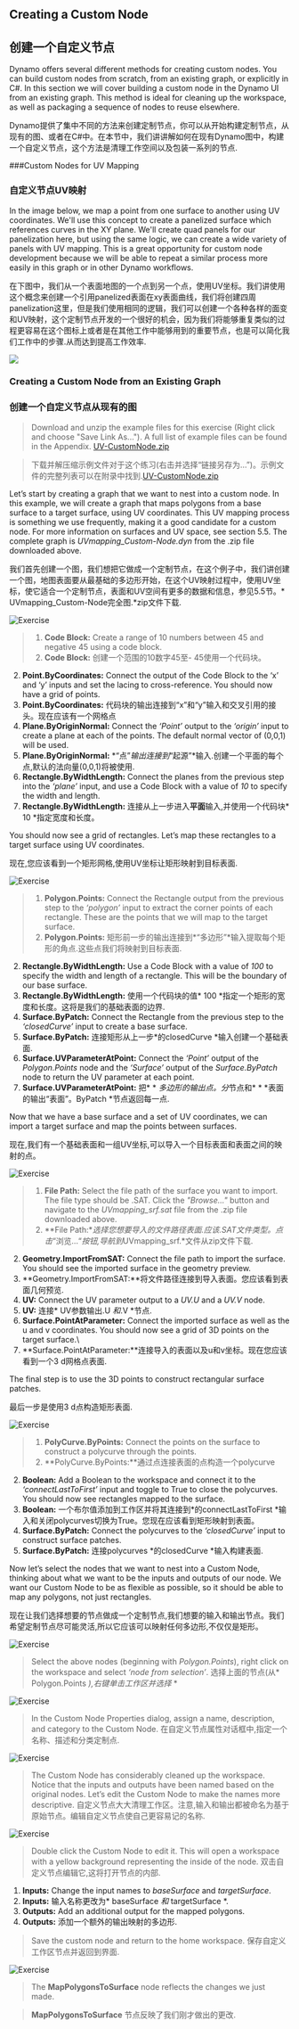 ## Creating a Custom Node
## 创建一个自定义节点


Dynamo offers several different methods for creating custom nodes. You can build custom nodes from scratch, from an existing graph, or explicitly in C#. In this section we will cover building a custom node in the Dynamo UI from an existing graph. This method is ideal for cleaning up the workspace, as well as packaging a sequence of nodes to reuse elsewhere.

Dynamo提供了集中不同的方法来创建定制节点，你可以从开始构建定制节点，从现有的图、或者在C#中。在本节中，我们讲讲解如何在现有Dynamo图中，构建一个自定义节点，这个方法是清理工作空间以及包装一系列的节点.

###Custom Nodes for UV Mapping

### 自定义节点UV映射

In the image below, we map a point from one surface to another using UV coordinates. We'll use this concept to create a panelized surface which references curves in the XY plane. We'll create quad panels for our panelization here, but using the same logic, we can create a wide variety of panels with UV mapping. This is a great opportunity for custom node development because we will be able to repeat a similar process more easily in this graph or in other Dynamo workflows.

在下图中，我们从一个表面地图的一个点到另一个点，使用UV坐标。我们讲使用这个概念来创建一个引用panelized表面在xy表面曲线，我们将创建四周panelization这里，但是我们使用相同的逻辑，我们可以创建一个各种各样的面变和UV映射，这个定制节点开发的一个很好的机会，因为我们将能够重复类似的过程更容易在这个图标上或者是在其他工作中能够用到的重要节点，也是可以简化我们工作中的步骤.从而达到提高工作效率.

![](images/9-2/uvMap2-01-01.jpg)

### Creating a Custom Node from an Existing Graph

### 创建一个自定义节点从现有的图

> Download and unzip the example files for this exercise (Right click and choose "Save Link As..."). A full list of example files can be found in the Appendix. [UV-CustomNode.zip](datasets/9-2/UV-CustomNode.zip)

> 下载并解压缩示例文件对于这个练习(右击并选择“链接另存为…”)。示例文件的完整列表可以在附录中找到.[UV-CustomNode.zip](datasets/9-2/UV-CustomNode.zip)

Let’s start by creating a graph that we want to nest into a custom node. In this example, we will create a graph that maps polygons from a base surface to a target surface, using UV coordinates. This UV mapping process is something we use frequently, making it a good candidate for a custom node. For more information on surfaces and UV space, see section 5.5. The complete graph is *UVmapping_Custom-Node.dyn* from the .zip file downloaded above.

我们首先创建一个图，我们想把它做成一个定制节点，在这个例子中，我们讲创建一个图，地图表面要从最基础的多边形开始，在这个UV映射过程中，使用UV坐标，使它适合一个定制节点，表面和UV空间有更多的数据和信息，参见5.5节。* UVmapping_Custom-Node完全图.*zip文件下载.

![Exercise](images/9-2/UVmapping01.png)
> 1. **Code Block:** Create a range of 10 numbers between 45 and negative 45 using a code block.
> 1. **Code Block:** 创建一个范围的10数字45至- 45使用一个代码块。
2. **Point.ByCoordinates:** Connect the output of the Code Block to the ‘x’ and ‘y’ inputs and set the lacing to cross-reference. You should now have a grid of points.
2. **Point.ByCoordinates:** 代码块的输出连接到“x”和“y”输入和交叉引用的接头。现在应该有一个网格点
3. **Plane.ByOriginNormal:** Connect the *‘Point’* output to the *‘origin’* input to create a plane at each of the points. The default normal vector of (0,0,1) will be used.
3. **Plane.ByOriginNormal:** *“点”*输出连接到*“起源”*输入.创建一个平面的每个点,默认的法向量(0,0,1)将被使用.
4.  **Rectangle.ByWidthLength:** Connect the planes from the previous step into the *‘plane’* input, and use a Code Block with a value of *10* to specify the width and length.
4.  **Rectangle.ByWidthLength:** 连接从上一步进入**平面**输入,并使用一个代码块* 10 *指定宽度和长度。


You should now see a grid of rectangles. Let’s map these rectangles to a target surface using UV coordinates.

现在,您应该看到一个矩形网格,使用UV坐标让矩形映射到目标表面.

![Exercise](images/9-2/UVmapping02.png)
>1. **Polygon.Points:** Connect the Rectangle output from the previous step to the *‘polygon’* input to extract the corner points of each rectangle. These are the points that we will map to the target surface.
>1. **Polygon.Points:** 矩形前一步的输出连接到*“多边形”*输入提取每个矩形的角点.这些点我们将映射到目标表面.
2. **Rectangle.ByWidthLength:** Use a Code Block with a value of *100* to specify the width and length of a rectangle. This will be the boundary of our base surface.
2. **Rectangle.ByWidthLength:** 使用一个代码块的值* 100 *指定一个矩形的宽度和长度。这将是我们的基础表面的边界.
3. **Surface.ByPatch:** Connect the Rectangle from the previous step to the *‘closedCurve’* input to create a base surface.
3. **Surface.ByPatch:** 连接矩形从上一步*的closedCurve *输入创建一个基础表面.
4. **Surface.UVParameterAtPoint:** Connect the *‘Point’* output of the *Polygon.Points* node and the *‘Surface’* output of the *Surface.ByPatch* node to return the UV parameter at each point.
4. **Surface.UVParameterAtPoint:** 把* * *多边形的输出点。分*节点和* * *表面的输出“表面”。ByPatch *节点返回每一点.

Now that we have a base surface and a set of UV coordinates, we can import a target surface and map the points between surfaces.

现在,我们有一个基础表面和一组UV坐标,可以导入一个目标表面和表面之间的映射的点。

![Exercise](images/9-2/UVmapping03.png)
>1. **File Path:** Select the file path of the surface you want to import. The file type should be .SAT. Click the *"Browse..."* button and navigate to the *UVmapping_srf.sat* file from the .zip file downloaded above.
>1. **File Path:**选择您想要导入的文件路径表面.应该.SAT文件类型。点击*“浏览…“*按钮,导航到*UVmapping_srf.*文件从zip文件下载.
2. **Geometry.ImportFromSAT:** Connect the file path to import the surface. You should see the imported surface in the geometry preview.
2. **Geometry.ImportFromSAT:**将文件路径连接到导入表面。您应该看到表面几何预览.
3. **UV:** Connect the UV parameter output to a *UV.U* and a *UV.V* node.
3. **UV:** 连接* UV参数输出.U *和*.V *节点.
4. **Surface.PointAtParameter:** Connect the imported surface as well as the u and v coordinates. You should now see a grid of 3D points on the target surface.\
4. **Surface.PointAtParameter:**连接导入的表面以及u和v坐标。现在您应该看到一个3 d网格点表面.

The final step is to use the 3D points to construct rectangular surface patches.

最后一步是使用3 d点构造矩形表面.


![Exercise](images/9-2/UVmapping04.png)
>1.	**PolyCurve.ByPoints:** Connect the points on the surface to construct a polycurve through the points.
>1.	**PolyCurve.ByPoints:**通过点连接表面的点构造一个polycurve
2. **Boolean:** Add a Boolean to the workspace and connect it to the *‘connectLastToFirst’* input and toggle to True to close the polycurves. You should now see rectangles mapped to the surface.
2. **Boolean:** 一个布尔值添加到工作区并将其连接到*的connectLastToFirst *输入和关闭polycurves切换为True。您现在应该看到矩形映射到表面。
3. **Surface.ByPatch:** Connect the polycurves to the *‘closedCurve’* input to construct surface patches.
3. **Surface.ByPatch:** 连接polycurves *的closedCurve *输入构建表面.

Now let’s select the nodes that we want to nest into a Custom Node, thinking about what we want to be the inputs and outputs of our node. We want our Custom Node to be as flexible as possible, so it should be able to map any polygons, not just rectangles.

现在让我们选择想要的节点做成一个定制节点,我们想要的输入和输出节点。我们希望定制节点尽可能灵活,所以它应该可以映射任何多边形,不仅仅是矩形。

![Exercise](images/9-2/UVmapping05.png)
> Select the above nodes (beginning with *Polygon.Points*), right click on the workspace and select *‘node from selection’*.
> 选择上面的节点(从* Polygon.Points *),右键单击工作区并选择* *

![Exercise](images/9-2/UVmapping06.png)
> In the Custom Node Properties dialog, assign a name, description, and category to the Custom Node.
>在自定义节点属性对话框中,指定一个名称、描述和分类定制点.

![Exercise](images/9-2/UVmapping07.png)
> The Custom Node has considerably cleaned up the workspace. Notice that the inputs and outputs have been named based on the original nodes. Let’s edit the Custom Node to make the names more descriptive.
> 自定义节点大大清理工作区。注意,输入和输出都被命名为基于原始节点。编辑自定义节点使自己更容易记的名称.

![Exercise](images/9-2/UVmapping08.png)
> Double click the Custom Node to edit it. This will open a workspace with a yellow background representing the inside of the node.
> 双击自定义节点编辑它,这将打开节点的内部.
1. **Inputs:** Change the input names to *baseSurface* and *targetSurface*.
1. **Inputs:** 输入名称更改为* baseSurface *和* targetSurface *.
2. **Outputs:** Add an additional output for the mapped polygons.
2. **Outputs:** 添加一个额外的输出映射的多边形.

>Save the custom node and return to the home workspace.
>保存自定义工作区节点并返回到界面.

![Exercise](images/9-2/UVmapping09.png)
> The **MapPolygonsToSurface** node reflects the changes we just made.

> **MapPolygonsToSurface** 节点反映了我们刚才做出的更改.























